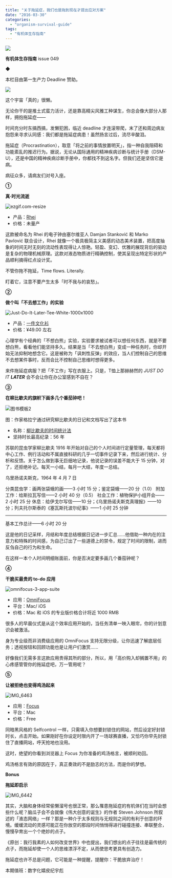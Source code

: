 ```yaml
---
title: "关于拖延症，我们也是拖到现在才提出应对方案"
date: "2016-03-30"
categories: 
  - "organism-survival-guide"
tags: 
  - "有机体生存指南"
---
```


![](/images/640-2-500x121.jpg)

**有机体生存指南** issue 049

◆

本栏目由第一生产力 Deadline 赞助。

![](/images/28737.gif)

这个宇宙「真的」很懒。

无论你干的是推土式蛮力活计，还是靠高精尖风雅工种谋生，你总会像大部分人那样，拥抱拖延症——

时间充分时东搞西搞，发懒犯困，临近 deadline 才连滚带爬，末了还和周边病友抱怨来寻求认同感：我们都是拖延症病患！虽然扬言过后，流尽辛酸泪。

拖延症（Procrastination），取意「将之前的事情放置明天」，指一种自我阻碍和功能紊乱的推迟行为。据说，无论从国际通用的精神疾病诊断与统计手册（DSM-U），还是中国的精神疾病诊断手册中，你都找不到这名字。但我们还是坚信它是病。

病征众多，请病友们对号入座。

**①**

**真·时光流逝**

![ezgif.com-resize](/images/04493.gif)

- 产品：[Rhei](https://www.hellorhei.com/)
- 价格：未量产

这款被命名为 Rhei 的电子钟由塞尔维亚人 Damjan Stanković 和 Marko Pavlović 联合设计，Rhei 就像一个极具极简主义美感的动态美术装置，把高度抽象的时间无时无刻的流动性表现得让人惊艳。轻盈、变幻、优雅的展现背后的驱动是复杂的物理机械原理。这款对液态物质进行精确控制，使其呈现出特定形状的产品顺利摘得红点设计奖。

不管你拖不拖延，Time flows. Literally.

盯着它，注意不要产生太多「时不我与的哀愁」。

****②****

**做个叫「不去想工作」的实验**

![Just-Do-It-Later-Tee-White-1000x1000](/images/06285-333x333.jpg)

- 产品：[一件文化衫](https://world.tmall.com/item/520109913999.htm?id=520109913999&clk1=5453e83d67a973b7fa05e418947b2f9c&clk1=5453e83d67a973b7fa05e418947b2f9c&upsid=5453e83d67a973b7fa05e418947b2f9c&upsid=5453e83d67a973b7fa05e418947b2f9c&tbpm=1&sku_properties=20661:29445)
- 价格：¥49.00 左右

心理学有个经典的「不想白熊」实验，实验要求被试者可以想任何东西，就是不要想白熊，看看他们能坚持多久。结果是当「不去想白熊」变成一种任务时，你却开始无法抑制地想念它。这是被称为「讽刺性反弹」的效应，当人们控制自己的思维不去想某件事时，反而会比不控制自己思维时想得更多。

来件拖延症病服？把「不工作」写在衣服上。只是，T恤上那赫赫然的 _JUST DO IT **LATER**_ 会不会让你在办公室感到不自在？

******③******

**在柳比歇夫的旗帜下画多几个番茄钟吧！**

![图书模板2](/images/76828-448x333.jpg)

图：作家格拉宁通过研究柳比歇夫的日记和文档写出了这本书

- 名称：[柳比歇夫的时间统计法](https://www.amazon.cn/%E5%A5%87%E7%89%B9%E7%9A%84%E4%B8%80%E7%94%9F-%E6%9F%B3%E6%AF%94%E6%AD%87%E5%A4%AB%E5%9D%9A%E6%8C%8156%E5%B9%B4%E7%9A%84-%E6%A0%BC%E6%8B%89%E5%AE%81/dp/B00FYHDY1G/ref=sr_1_1?ie=UTF8&qid=1459257535&sr=8-1&keywords=%E6%97%B6%E9%97%B4%E7%BB%9F%E8%AE%A1%E6%B3%95)
- 坚持时长最高纪录：56 年

苏联的昆虫学家柳比歇夫 1916 年开始对自己的个人时间进行定量管理，每天都将中心工作、例行活动和不属直接科研的几乎一切事件记录下来，然后进行统计、分析和反馈。关于怎么做到事无巨细地记录，他说记录的误差不能大于 15 分钟，对了，还拒绝补记。每天一小结，每月一大结，年度一总结。

乌里扬诺夫斯克，1964 年 4 月 7 日

分类昆虫学：画两张袋蛾的画——3 小时 15 分；鉴定袋蛾——20 分（1.0） 附加工作：给斯拉瓦写信——2 小时 40 分（0.5） 社会工作：植物保护小组开会——2 小时 25 分 休息：给伊戈尔写信——10 分；《乌里扬诺夫斯克真理报》——10 分；列夫托尔斯泰的《塞瓦斯托波尔纪事》——1 小时 25 分钟

* * *

基本工作总计——6 小时 20 分

这是他的日记采样，月结和年度总结根据日记进一步汇总......他借助一种内在的注意力和特殊的时间感，为自己订出了一些道德上的禁令，规定了时间的限制，进而反刍自己的行为和生命。

在这样一本个人时间明细账面前，你是否决定要多画几个番茄钟呢？

**④**

**干脆买最贵的 to-do 应用**

![omnifocus-3-app-suite](/images/43032-500x282.jpg)

- 应用：[OmniFocus](https://www.omnigroup.com/omnifocus)
- 平台：Mac/ iOS
- 价格：Mac 和 iOS 的专业版价格合计将近 1000 RMB

很多人的早晨仪式是从这个效率应用开始的，当任务清单一映入眼帘，你的计划意识会被激活。

身为专业级而非消费级应用的 OmniFocus 支持无限分级，让你迅速了解底层任务；透视按钮和回顾功能也是让用户们激赏......

好像我们无需多言这款应用贵得其所的部分，所以，用「高价购入却搁置不用」的心疼感管管你的拖延症吧，万一管用呢？

****⑤****

**让被拒绝也变得鸡汤起来**

![IMG_6463](/images/56770-453x333.jpg)

- 应用：[Focus](https://heyfocus.com/)
- 平台：Mac
- 价格：Free

同暗黑风格的 Selfcontrol 一样，只需填入你想要封锁住的网站，然后设定好封锁时长，点击开始。如果刚好在你设定时限内开了一场球赛直播，又恰巧你早先封锁住了直播网站，呼天抢地也没用。

这时，绝望的你看到浏览器上 Focus 为你准备的鸡汤格言，被顺利劝回。

鸡汤格言有效的原因在于，真正奏效的不是励志的方法，而是你的梦想。

**Bonus**

**拖延即启示**

![IMG_6442](/images/44332-500x307.jpg)

其实，大脑和身体经常偷懒溜号也很正常，那么罹患拖延症的有机体们在当时会想些什么呢？脑瓜子会不会就像《伟大创意的诞生》的作者 Steven Johnson 所叙述的「液态网络」一样？那是一种介于太多规则与无规则之间的有利于创意的环境。缓缓流动的灵感可能正在你放空的那段时间悄悄得进行碰撞连接、串联整合，慢慢孕育出一个个绝妙的点子。

《原创：我行我素的人如何改变世界》中也提出，我们想出的点子往往是最传统的点子，而拖延却使一个人的思维漂浮不定，从而使思考更具有创造力。

拖延症也许不总是问题，它可能是一种提醒，提醒你：干脆放弃治疗！

本期值班：数字化嬉皮纪宇彪
